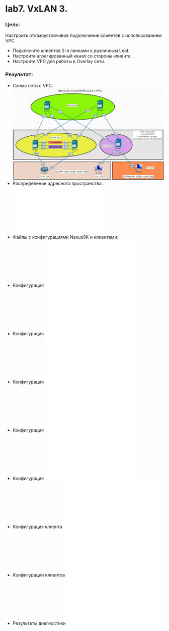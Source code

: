 # lab7. VxLAN 3.
### Цель: 
Настроить отказоустойчивое подключение клиентов с использованием VPC.
- Подключите клиентов 2-я линками к различным Leaf.
- Настроите агрегированный канал со стороны клиента.
- Настроите VPC для работы в Overlay сети.
### Результат:
- Схема сети с VPC.
![Схема сети с VPC](Схема%20VXLAN%20с%20VPC.jpg)
- Распределение адресного пространства.
![Адресное пространство](Распределение%20адресного%20пространства.md)
- Файлы с конфигурациями Nexus9K и клиентами:
- Конфигурация
![Spine1](Spine1_config.txt)
- Конфигурация
![Spine2](Spine2_config.txt)
- Конфигурация
![Leaf1](Leaf1_config.txt)
- Конфигурация
![Leaf2](Leaf2_config.txt)
- Конфигурация
![Leaf3](Leaf3_config.txt)
- Конфигурация клиента
![Host1](Host1_config.txt)
- Конфигурации клиентов
![Hosts2-3](Hosts.txt)
- Результаты диагностики
![Вывод команд](Diagnostic.txt)
